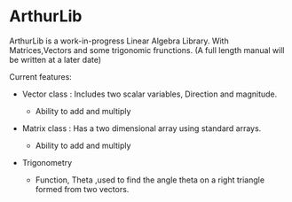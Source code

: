 # ArthurLib

ArthurLib is a work-in-progress Linear Algebra Library. With Matrices,Vectors and some trigonomic frunctions.
(A full length manual will be written at a later date)

Current features:

- Vector class : Includes two scalar variables, Direction and magnitude.
  - Ability to add and multiply
  
- Matrix class : Has a two dimensional array using standard arrays.
  - Ability to add and multiply

- Trigonometry
  - Function, Theta ,used to find the angle theta on a right triangle formed from two vectors.
